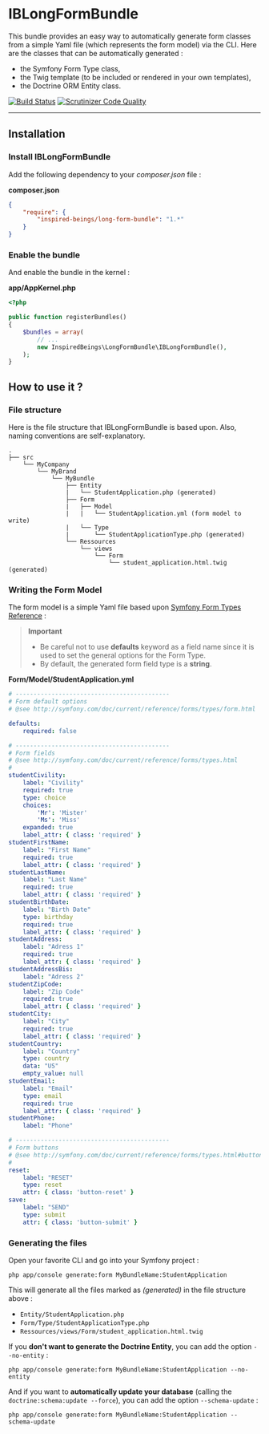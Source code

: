 # IBLongFormBundle

This bundle provides an easy way to automatically generate form classes from a simple Yaml file (which represents the form model) via the CLI. Here are the classes that can be automatically generated :

* the Symfony Form Type class,
* the Twig template (to be included or rendered in your own templates),
* the Doctrine ORM Entity class.

[![Build Status](https://travis-ci.org/InspiredBeings/IBLongFormBundle.svg?branch=master)](https://travis-ci.org/InspiredBeings/IBLongFormBundle)
[![Scrutinizer Code Quality](https://scrutinizer-ci.com/g/InspiredBeings/IBLongFormBundle/badges/quality-score.png?b=master)](https://scrutinizer-ci.com/g/InspiredBeings/IBLongFormBundle/?branch=master)

---

## Installation

### Install IBLongFormBundle

Add the following dependency to your *composer.json* file :

**composer.json**

``` json
{
    "require": {
        "inspired-beings/long-form-bundle": "1.*"
    }
}
```

### Enable the bundle

And enable the bundle in the kernel :

**app/AppKernel.php**

``` php
<?php

public function registerBundles()
{
    $bundles = array(
        // ...
        new InspiredBeings\LongFormBundle\IBLongFormBundle(),
    );
}
```

## How to use it ?

### File structure

Here is the file structure that IBLongFormBundle is based upon. Also, naming conventions are self-explanatory.

```
.
├── src
    └── MyCompany
        └── MyBrand
            └── MyBundle
                ├── Entity
                |   └── StudentApplication.php (generated)
                ├── Form
                |   ├── Model
                |   |   └── StudentApplication.yml (form model to write)
                |   └── Type
                |       └── StudentApplicationType.php (generated)
                └── Ressources
                    └── views
                        └── Form
                            └── student_application.html.twig (generated)
```

### Writing the Form Model

The form model is a simple Yaml file based upon [Symfony Form Types Reference](http://symfony.com/doc/current/reference/forms/types.html) :

> **Important**
> 
> * Be careful not to use **defaults** keyword as a field name since it is used to set the general options for the Form Type.
> * By default, the generated form field type is a **string**.

**Form/Model/StudentApplication.yml**

``` yml
# -------------------------------------------
# Form default options
# @see http://symfony.com/doc/current/reference/forms/types/form.html

defaults:
    required: false

# -------------------------------------------
# Form fields
# @see http://symfony.com/doc/current/reference/forms/types.html
# 
studentCivility:
    label: "Civility"
    required: true
    type: choice
    choices:
        'Mr': 'Mister'
        'Ms': 'Miss'
    expanded: true
    label_attr: { class: 'required' }
studentFirstName:
    label: "First Name"
    required: true
    label_attr: { class: 'required' }
studentLastName:
    label: "Last Name"
    required: true
    label_attr: { class: 'required' }
studentBirthDate:
    label: "Birth Date"
    type: birthday
    required: true
    label_attr: { class: 'required' }
studentAddress:
    label: "Adress 1"
    required: true
    label_attr: { class: 'required' }
studentAddressBis:
    label: "Adress 2"
studentZipCode:
    label: "Zip Code"
    required: true
    label_attr: { class: 'required' }
studentCity:
    label: "City"
    required: true
    label_attr: { class: 'required' }
studentCountry:
    label: "Country"
    type: country
    data: "US"
    empty_value: null
studentEmail:
    label: "Email"
    type: email
    required: true
    label_attr: { class: 'required' }
studentPhone:
    label: "Phone"

# -------------------------------------------
# Form buttons
# @see http://symfony.com/doc/current/reference/forms/types.html#buttons
# 
reset:
    label: "RESET"
    type: reset
    attr: { class: 'button-reset' }
save:
    label: "SEND"
    type: submit
    attr: { class: 'button-submit' }
```

### Generating the files

Open your favorite CLI and go into your Symfony project :

    php app/console generate:form MyBundleName:StudentApplication

This will generate all the files marked as *(generated)* in the file structure above :

* `Entity/StudentApplication.php`
* `Form/Type/StudentApplicationType.php`
* `Ressources/views/Form/student_application.html.twig`

If you **don't want to generate the Doctrine Entity**, you can add the option `--no-entity` :

    php app/console generate:form MyBundleName:StudentApplication --no-entity

And if you want to **automatically update your database** (calling the `doctrine:schema:update --force`), you can add the option `--schema-update` :

    php app/console generate:form MyBundleName:StudentApplication --schema-update
